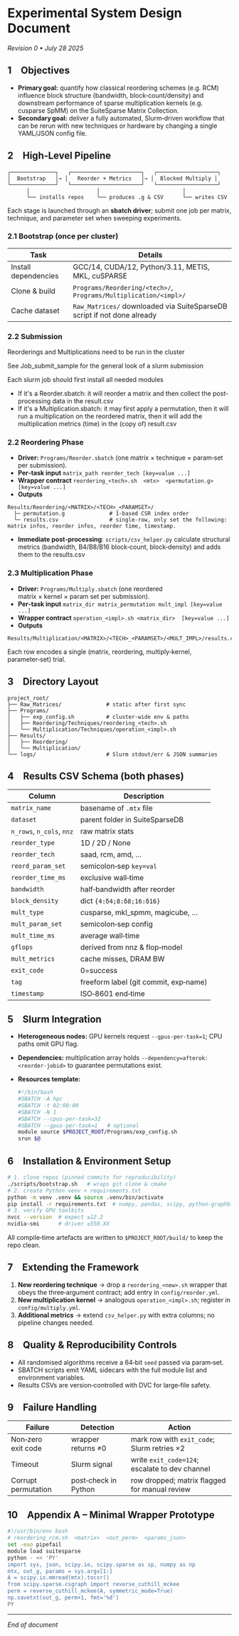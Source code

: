 # Experimental System Design Document

*Revision 0 • July 28 2025*

## 1 Objectives

* **Primary goal:** quantify how classical reordering schemes (e.g. RCM) influence block structure (bandwidth, block‑count/density) and downstream performance of sparse multiplication kernels (e.g. cusparse SpMM) on the SuiteSparse Matrix Collection.
* **Secondary goal:** deliver a fully automated, Slurm‑driven workflow that can be rerun with new techniques or hardware by changing a single YAML/JSON config file.

## 2 High‑Level Pipeline

```text
┌──────────────┐   ┌──────────────────────┐   ┌───────────────────┐
│  Bootstrap   │→ │   Reorder + Metrics   │→ │  Blocked Multiply │
└──────────────┘   └──────────────────────┘   └───────────────────┘
      │                     │                          │
      └── installs repos    └── produces .g & CSV      └── writes CSV
```

Each stage is launched through an **sbatch driver**; submit one job per matrix,
technique, and parameter set when sweeping experiments.

### 2.1 Bootstrap (once per cluster)

| Task          | Details                                                          |
| ------------- | ---------------------------------------------------------------- |
| Install dependencies  | GCC/14, CUDA/12, Python/3.11, METIS, MKL, cuSPARSE               |
| Clone & build | `Programs/Reordering/<tech>/`, `Programs/Multiplication/<impl>/` |
| Cache dataset | `Raw_Matrices/` downloaded via SuiteSparseDB script if not done already          |


### 2.2 Submission

Reorderings and Multiplications need to be run in the cluster

See Job_submit_sample for the general look of a slurm submission

Each slurm job should first install all needed modules
* If it's a Reorder.sbatch: 
  it will reorder a matrix and then collect the post-processing data in the result.csv
* If it's a Multiplication.sbatch:
  it may first apply a permutation, then it will run a multiplication on the reordered matrix, then it will add the multiplication metrics (time) in the (copy of) result.csv


### 2.2 Reordering Phase

* **Driver:** `Programs/Reorder.sbatch` (one matrix × technique × param‑set per
  submission).
* **Per‑task input**
  `matrix_path reorder_tech [key=value ...]`
* **Wrapper contract**
  `reordering_<tech>.sh  <mtx>  <permutation.g>  [key=value ...]`
* **Outputs**

```
Results/Reordering/<MATRIX>/<TECH>_<PARAMSET>/
  ├─ permutation.g              # 1‑based CSR index order
  └─ results.csv                # single‑row, only set the following: matrix infos, reorder infos, reorder time, timestamp.
```

* **Immediate post‑processing**: `scripts/csv_helper.py` calculate structural metrics (bandwidth, B4/B8/B16 block‑count, block‑density) and adds them to the results.csv

### 2.3 Multiplication Phase

* **Driver:** `Programs/Multiply.sbatch` (one reordered matrix × kernel × param
  set per submission).
* **Per‑task input**
  `matrix_dir matrix_permutation mult_impl [key=value ...]`
* **Wrapper contract**
  `operation_<impl>.sh <matrix_dir>  [key=value ...]`
* **Outputs**

```
Results/Multiplication/<MATRIX>/<TECH>_<PARAMSET>/<MULT_IMPL>/results.csv
```

Each row encodes a single (matrix, reordering, multiply‑kernel, parameter‑set) trial.

## 3 Directory Layout

```text
project_root/
├── Raw_Matrices/              # static after first sync
├── Programs/
│   ├── exp_config.sh          # cluster‑wide env & paths
│   ├── Reordering/Techniques/reordering_<tech>.sh
│   └── Multiplication/Techniques/operation_<impl>.sh
├── Results/
│   ├── Reordering/
│   └── Multiplication/
└── logs/                      # Slurm stdout/err & JSON summaries
```

## 4 Results CSV Schema (both phases)

| Column                    | Description                           |
| ------------------------- | ------------------------------------- |
| `matrix_name`             | basename of `.mtx` file               |
| `dataset`                 | parent folder in SuiteSparseDB        |
| `n_rows`, `n_cols`, `nnz` | raw matrix stats                      |
| `reorder_type`            | 1D / 2D / None                        |
| `reorder_tech`            | saad, rcm, amd, …                     |
| `reord_param_set`         | semicolon‑sep `key=val`               |
| `reorder_time_ms`         | exclusive wall‑time                   |
| `bandwidth`               | half‑bandwidth after reorder          |
| `block_density`           | dict `{4:δ4;8:δ8;16:δ16}`             |
| `mult_type`               | cusparse, mkl\_spmm, magicube, …      |
| `mult_param_set`          | semicolon‑sep config                  |
| `mult_time_ms`            | average wall‑time                     |
| `gflops`                  | derived from nnz & flop‑model         |
| `mult_metrics`            | cache misses, DRAM BW                 |
| `exit_code`               | 0=success                             |
| `tag`                     | freeform label (git commit, exp‑name) |
| `timestamp`               | ISO‑8601 end‑time                     |

## 5 Slurm Integration

* **Heterogeneous nodes:** GPU kernels request `--gpus-per-task=1`; CPU paths omit GPU flag.
* **Dependencies:** multiplication array holds `--dependency=afterok:<reorder-jobid>` to guarantee permutations exist.
* **Resources template:**

  ```bash
  #!/bin/bash
  #SBATCH -A hpc
  #SBATCH -t 02:00:00
  #SBATCH -N 1
  #SBATCH --cpus-per-task=32
  #SBATCH --gpus-per-task=1   # optional
  module source $PROJECT_ROOT/Programs/exp_config.sh
  srun $@
  ```

## 6 Installation & Environment Setup

```bash
# 1. clone repos (pinned commits for reproducibility)
./scripts/bootstrap.sh   # wraps git clone & cmake
# 2. create Python venv + requirements.txt
python -m venv .venv && source .venv/bin/activate
pip install -r requirements.txt  # numpy, pandas, scipy, python-graphblas, py-metis
# 3. verify GPU toolkits
nvcc --version  # expect ≥12.2
nvidia-smi      # driver ≥550.XX
```

All compile‑time artefacts are written to `$PROJECT_ROOT/build/` to keep the repo clean.

## 7 Extending the Framework

1. **New reordering technique** → drop a `reordering_<new>.sh` wrapper that obeys the three‑argument contract; add entry in `config/reorder.yml`.
2. **New multiplication kernel** → analogous `operation_<impl>.sh`; register in `config/multiply.yml`.
3. **Additional metrics** → extend `csv_helper.py` with extra columns; no pipeline changes needed.

## 8 Quality & Reproducibility Controls

* All randomised algorithms receive a 64‑bit `seed` passed via param‑set.
* SBATCH scripts emit YAML sidecars with the full module list and environment variables.
* Results CSVs are version‑controlled with DVC for large‑file safety.

## 9 Failure Handling

| Failure             | Detection            | Action                                         |
| ------------------- | -------------------- | ---------------------------------------------- |
| Non‑zero exit code  | wrapper returns ≠0   | mark row with `exit_code`; Slurm retries ×2    |
| Timeout             | Slurm signal         | write `exit_code=124`; escalate to dev channel |
| Corrupt permutation | post‑check in Python | row dropped; matrix flagged for manual review  |

## 10 Appendix A – Minimal Wrapper Prototype

```bash
#!/usr/bin/env bash
# reordering_rcm.sh  <matrix>  <out_perm>  <params_json>
set -euo pipefail
module load suitesparse
python - << 'PY'
import sys, json, scipy.io, scipy.sparse as sp, numpy as np
mtx, out_g, params = sys.argv[1:]
A = scipy.io.mmread(mtx).tocsr()
from scipy.sparse.csgraph import reverse_cuthill_mckee
perm = reverse_cuthill_mckee(A, symmetric_mode=True)
np.savetxt(out_g, perm+1, fmt='%d')
PY
```

---

*End of document*
